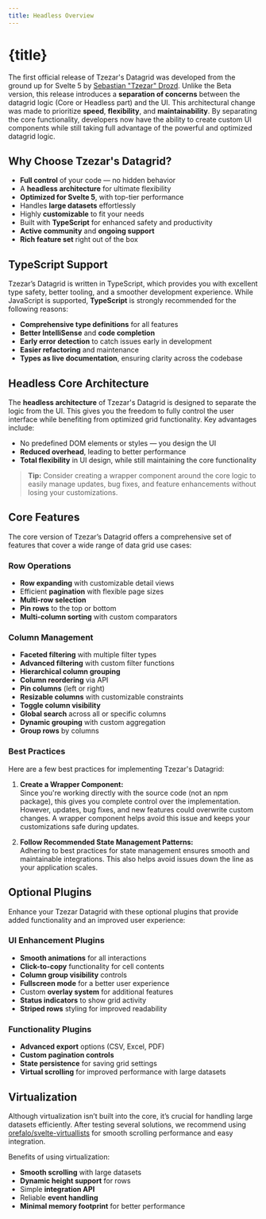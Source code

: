 ```yaml
---
title: Headless Overview
---
```


# {title}

The first official release of Tzezar's Datagrid was developed from the ground up for Svelte 5 by [Sebastian "Tzezar" Drozd](https://github.com/tzezar). Unlike the Beta version, this release introduces a **separation of concerns** between the datagrid logic (Core or Headless part) and the UI. This architectural change was made to prioritize **speed**, **flexibility**, and **maintainability**. By separating the core functionality, developers now have the ability to create custom UI components while still taking full advantage of the powerful and optimized datagrid logic.

## Why Choose Tzezar's Datagrid?

- **Full control** of your code — no hidden behavior
- A **headless architecture** for ultimate flexibility
- **Optimized for Svelte 5**, with top-tier performance
- Handles **large datasets** effortlessly
- Highly **customizable** to fit your needs
- Built with **TypeScript** for enhanced safety and productivity
- **Active community** and **ongoing support**
- **Rich feature set** right out of the box

## TypeScript Support

Tzezar’s Datagrid is written in TypeScript, which provides you with excellent type safety, better tooling, and a smoother development experience. While JavaScript is supported, **TypeScript** is strongly recommended for the following reasons:

- **Comprehensive type definitions** for all features
- **Better IntelliSense** and **code completion**
- **Early error detection** to catch issues early in development
- **Easier refactoring** and maintenance
- **Types as live documentation**, ensuring clarity across the codebase

## Headless Core Architecture

The **headless architecture** of Tzezar's Datagrid is designed to separate the logic from the UI. This gives you the freedom to fully control the user interface while benefiting from optimized grid functionality. Key advantages include:

- No predefined DOM elements or styles — you design the UI
- **Reduced overhead**, leading to better performance
- **Total flexibility** in UI design, while still maintaining the core functionality

> **Tip:** Consider creating a wrapper component around the core logic to easily manage updates, bug fixes, and feature enhancements without losing your customizations.

## Core Features

The core version of Tzezar’s Datagrid offers a comprehensive set of features that cover a wide range of data grid use cases:

### Row Operations
- **Row expanding** with customizable detail views
- Efficient **pagination** with flexible page sizes
- **Multi-row selection**
- **Pin rows** to the top or bottom
- **Multi-column sorting** with custom comparators

### Column Management
- **Faceted filtering** with multiple filter types
- **Advanced filtering** with custom filter functions
- **Hierarchical column grouping**
- **Column reordering** via API
- **Pin columns** (left or right)
- **Resizable columns** with customizable constraints
- **Toggle column visibility**
- **Global search** across all or specific columns
- **Dynamic grouping** with custom aggregation
- **Group rows** by columns

### Best Practices

Here are a few best practices for implementing Tzezar's Datagrid:

1. **Create a Wrapper Component:**  
   Since you're working directly with the source code (not an npm package), this gives you complete control over the implementation. However, updates, bug fixes, and new features could overwrite custom changes. A wrapper component helps avoid this issue and keeps your customizations safe during updates.

2. **Follow Recommended State Management Patterns:**  
   Adhering to best practices for state management ensures smooth and maintainable integrations. This also helps avoid issues down the line as your application scales.

## Optional Plugins

Enhance your Tzezar Datagrid with these optional plugins that provide added functionality and an improved user experience:

### UI Enhancement Plugins
- **Smooth animations** for all interactions
- **Click-to-copy** functionality for cell contents
- **Column group visibility** controls
- **Fullscreen mode** for a better user experience
- Custom **overlay system** for additional features
- **Status indicators** to show grid activity
- **Striped rows** styling for improved readability

### Functionality Plugins
- **Advanced export** options (CSV, Excel, PDF)
- **Custom pagination controls**
- **State persistence** for saving grid settings
- **Virtual scrolling** for improved performance with large datasets

## Virtualization

Although virtualization isn’t built into the core, it’s crucial for handling large datasets efficiently. After testing several solutions, we recommend using [orefalo/svelte-virtuallists](https://github.com/orefalo/svelte-virtuallists) for smooth scrolling performance and easy integration.

Benefits of using virtualization:
- **Smooth scrolling** with large datasets
- **Dynamic height support** for rows
- Simple **integration API**
- Reliable **event handling**
- **Minimal memory footprint** for better performance
